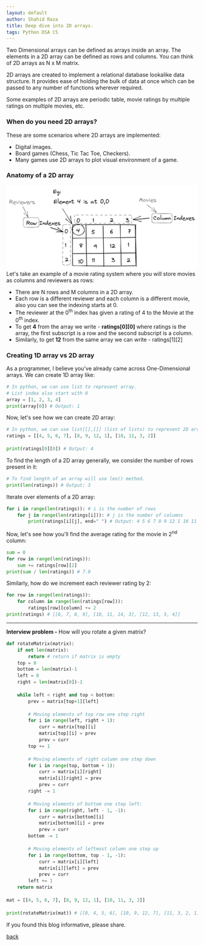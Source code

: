 ```yaml
---
layout: default
author: Shahid Raza
title: Deep dive into 2D arrays.
tags: Python DSA CS
---
```

Two Dimensional arrays can be defined as arrays inside an array. The elements in a 2D array can be defined as rows and columns.
You can think of 2D arrays as N x M matrix.

<!--more-->
2D arrays are created to implement a relational database lookalike data structure. It provides ease of holding the bulk of data at once which can be passed to any number of functions wherever required.

Some examples of 2D arrays are periodic table, movie ratings by multiple ratings on multiple movies, etc.
<br>

### When do you need 2D arrays?
These are some scenarios where 2D arrays are implemented:

*   Digital images.
*   Board games (Chess, Tic Tac Toe, Checkers).
*   Many games use 2D arrays to plot visual environment of a game.

### Anatomy of a 2D array
![Anatomy of 2D Array](https://raw.githubusercontent.com/mrpascal1/mrpascal1.github.io/master/imgs/2d-array1.png)
Let's take an example of a movie rating system where you will store movies as columns and reviewers as rows:
*   There are N rows and M columns in a 2D array.
*   Each row is a different reviewer and each column is a different movie, also you can see the indexing starts at 0.
*   The reviewer at the 0<sup>th</sup> index has given a rating of 4 to the Movie at the 0<sup>th</sup> index.
*   To get <b>4</b> from the array we write - <b>ratings[0][0]</b> where ratings is the array, the first subscript is a row and the second subscript is a column.
*   Similarly, to get <b>12</b> from the same array we can write - ratings[1][2]

### Creating 1D array vs 2D array
As a programmer, I believe you've already came across One-Dimensional arrays. We can create 1D array like:<br>
```python
# In python, we can use list to represent array.
# List index also start with 0
array = [1, 2, 3, 4]
print(array[0]) # Output: 1
```
Now, let's see how we can create 2D array:<br>

```python
# In python, we can use list[[],[]] (list of lists) to represent 2D array.
ratings = [[4, 5, 6, 7], [8, 9, 12, 1], [10, 11, 3, 2]]

print(ratings[0][0]) # Output: 4
```

To find the length of a 2D array generally, we consider the number of rows present in it:
```python
# To find length of an array will use len() method.
print(len(ratings)) # Output: 3
```

Iterate over elements of a 2D array:<br>
```python
for i in range(len(ratings)): # i is the number of rows
    for j in range(len(ratings[i])): # j is the number of columns
        print(ratings[i][j], end=" ") # Output: 4 5 6 7 8 9 12 1 10 11 3 2
```

Now, let's see how you'll find the average rating for the movie in 2<sup>nd</sup> column:
```python
sum = 0
for row in range(len(ratings)):
    sum += ratings[row][2]
print(sum / len(ratings)) # 7.0
```

Similarly, how do we increment each reviewer rating by 2:
```python
for row in range(len(ratings)):
    for column in range(len(ratings[row])):
        ratings[row][column] += 2
print(ratings) # [[6, 7, 8, 9], [10, 11, 14, 3], [12, 13, 5, 4]]
```
* * *

<b>Interview problem -</b> How will you rotate a given matrix?

```python
def rotateMatrix(matrix):
    if not len(matrix):
        return # return if matrix is empty
    top = 0
    bottom = len(matrix)-1
    left = 0
    right = len(matrix[0])-1

    while left < right and top < bottom:
        prev = matrix[top+1][left]

        # Moving elements of top row one step right
        for i in range(left, right + 1):
            curr = matrix[top][i]
            matrix[top][i] = prev
            prev = curr
        top += 1

        # Moving elements of right column one step down
        for i in range(top, bottom + 1):
            curr = matrix[i][right]
            matrix[i][right] = prev
            prev = curr
        right -= 1

        # Moving elements of bottom one step left:
        for i in range(right, left - 1, -1):
            curr = matrix[bottom][i]
            matrix[bottom][i] = prev
            prev = curr
        bottom -= 1
        
        # Moving elements of leftmost column one step up
        for i in range(bottom, top - 1, -1):
            curr = matrix[i][left]
            matrix[i][left] = prev
            prev = curr
        left += 1
    return matrix

mat = [[4, 5, 6, 7], [8, 9, 12, 1], [10, 11, 3, 2]]

print(rotateMatrix(mat)) # [[8, 4, 5, 6], [10, 9, 12, 7], [11, 3, 2, 1]]
```

If you found this blog informative, please share.

[back](/blogs)